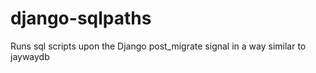 # django-sqlpaths
Runs sql scripts upon the Django post_migrate signal in a way similar to jaywaydb
